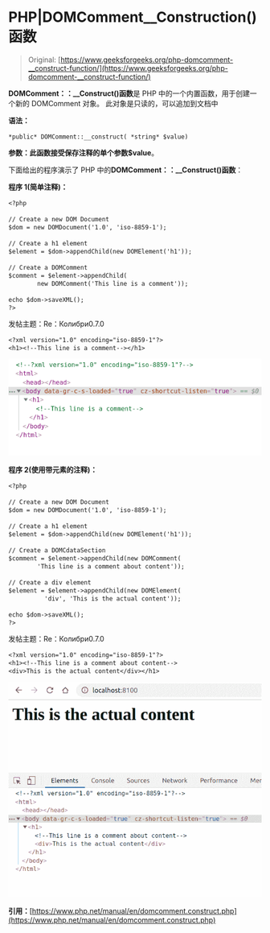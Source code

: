 # PHP|DOMComment__Construction()函数

> Original: [https://www.geeksforgeeks.org/php-domcomment-__construct-function/](https://www.geeksforgeeks.org/php-domcomment-__construct-function/)

**DOMComment：：__Construct()函数**是 PHP 中的一个内置函数，用于创建一个新的 DOMComment 对象。 此对象是只读的，可以追加到文档中

**语法：**

```
*public* DOMComment::__construct( *string* $value)
```

**参数：**此函数接受保存注释的单个参数**$value**。

下面给出的程序演示了 PHP 中的**DOMComment：：__Construct()函数**：

**程序 1(简单注释)：**

```
<?php

// Create a new DOM Document
$dom = new DOMDocument('1.0', 'iso-8859-1');

// Create a h1 element
$element = $dom->appendChild(new DOMElement('h1'));

// Create a DOMComment
$comment = $element->appendChild(
        new DOMComment('This line is a comment'));

echo $dom->saveXML();
?>
```

发帖主题：Re：Колибри0.7.0

```
<?xml version="1.0" encoding="iso-8859-1"?>
<h1><!--This line is a comment--></h1>
```

![](img/e05439e369473f7599386689c8277997.png)

**程序 2(使用带元素的注释)：**

```
<?php

// Create a new DOM Document
$dom = new DOMDocument('1.0', 'iso-8859-1');

// Create a h1 element
$element = $dom->appendChild(new DOMElement('h1'));

// Create a DOMCdataSection 
$comment = $element->appendChild(new DOMComment(
        'This line is a comment about content'));

// Create a div element
$element = $element->appendChild(new DOMElement(
          'div', 'This is the actual content'));

echo $dom->saveXML();
?>
```

发帖主题：Re：Колибри0.7.0

```
<?xml version="1.0" encoding="iso-8859-1"?>
<h1><!--This line is a comment about content-->
<div>This is the actual content</div></h1>
```

![](img/869c6bf6a171a5fe1f6ef9e2cc03d903.png)

**引用：**[https://www.php.net/manual/en/domcomment.construct.php](https://www.php.net/manual/en/domcomment.construct.php)
